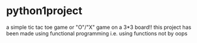 # python1project
a simple tic tac toe game or "O"/"X" game on a 3*3 board!!
this project has been made using functional programming i.e. using functions not by oops
